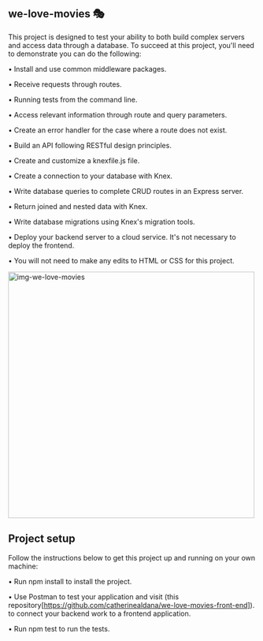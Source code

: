 ## we-love-movies 🎭

This project is designed to test your ability to both build complex servers and access data through a database. To succeed at this project, you'll need to demonstrate you can do the following:

• Install and use common middleware packages.

• Receive requests through routes.

• Running tests from the command line.

• Access relevant information through route and query parameters.

• Create an error handler for the case where a route does not exist.

• Build an API following RESTful design principles.

• Create and customize a knexfile.js file.

• Create a connection to your database with Knex.

• Write database queries to complete CRUD routes in an Express server.

• Return joined and nested data with Knex.

• Write database migrations using Knex's migration tools.

• Deploy your backend server to a cloud service. It's not necessary to deploy the frontend.

• You will not need to make any edits to HTML or CSS for this project.



<img width="500" alt="img-we-love-movies" src="https://github.com/catherinealdana/we-love-movies/assets/107443079/69ac5071-6cf2-47bf-aab3-714688e36693">



## Project setup

Follow the instructions below to get this project up and running on your own machine:

• Run npm install to install the project.

• Use Postman to test your application and visit (this repository[https://github.com/catherinealdana/we-love-movies-front-end]). to connect your backend work to a frontend application.

• Run npm test to run the tests.
